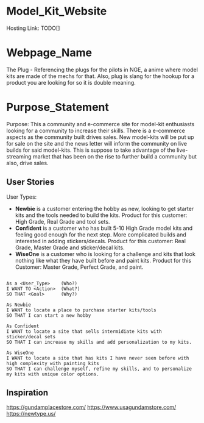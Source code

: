 # Model_Kit_Website

Hosting Link: TODO[]

# Webpage_Name

The Plug - Referencing the plugs for the pilots in NGE, a anime where model kits are made of the mechs for that. Also, plug is slang for the hookup for a product you are looking for so it is double meaning.

# Purpose_Statement

Purpose: This a community and e-commerce site for model-kit enthusiasts looking for a community to increase their skills. There is a e-commerce aspects as the community built drives sales. New model-kits will be put up for sale on the site and the news letter will inform the community on live builds for said model-kits. This is suppose to take advantage of the live-streaming market that has been on the rise to further build a community but also, drive sales.

## User Stories

User Types:

- **Newbie** is a customer entering the hobby as new, looking to get starter kits and the tools needed to build the kits. Product for this customer: High Grade, Real Grade and tool sets.
- **Confident** is a customer who has built 5-10 High Grade model kits and feeling good enough for the next step. More complicated builds and interested in adding stickers/decals. Product for this customer: Real Grade, Master Grade and sticker/decal kits.
- **WiseOne** is a customer who is looking for a challenge and kits that look nothing like what they have built before and paint kits. Product for this Customer: Master Grade, Perfect Grade, and paint.

```

As a <User_Type>    (Who?)
I WANT TO <Action>  (What?)
SO THAT <Goal>      (Why?)

As Newbie
I WANT to locate a place to purchase starter kits/tools
SO THAT I can start a new hobby

As Confident
I WANT to locate a site that sells intermidiate kits with sticker/decal sets
SO THAT I can increase my skills and add personalization to my kits.

As WiseOne
I WANT to locate a site that has kits I have never seen before with high complexity with painting kits
SO THAT I can challenge myself, refine my skills, and to personalize my kits with unique color options.

```

## Inspiration

https://gundamplacestore.com/
https://www.usagundamstore.com/
https://newtype.us/

